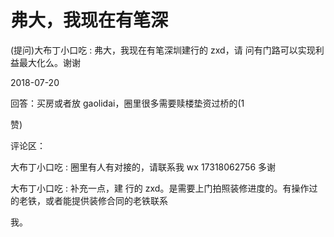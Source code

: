 # 弗大，我现在有笔深

(提问)大布丁小口吃 : 弗大，我现在有笔深圳建行的 zxd，请 问有门路可以实现利益最大化么。谢谢

2018-07-20

回答：买房或者放 gaolidai，圈里很多需要赎楼垫资过桥的(1

赞)

评论区：

大布丁小口吃 : 圈里有人有对接的，请联系我 wx 17318062756 多谢

大布丁小口吃 : 补充一点，建 行的 zxd。是需要上门拍照装修进度的。有操作过的老铁，或者能提供装修合同的老铁联系

我。